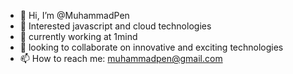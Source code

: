 - 👋 Hi, I’m @MuhammadPen
- 👀 Interested javascript and cloud technologies
- 🌱 currently working at 1mind
- 💞️ looking to collaborate on innovative and exciting technologies
- 📫 How to reach me: muhammadpen@gmail.com

<!---
MuhammadPen/MuhammadPen is a ✨ special ✨ repository because its `README.md` (this file) appears on your GitHub profile.
You can click the Preview link to take a look at your changes.
--->
